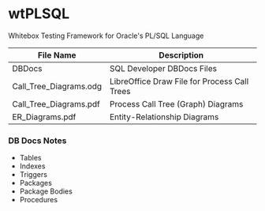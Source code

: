
# wtPLSQL
Whitebox Testing Framework for Oracle's PL/SQL Language


File Name              | Description
-----------------------|------------
DBDocs                 | SQL Developer DBDocs Files
Call_Tree_Diagrams.odg | LibreOffice Draw File for Process Call Trees
Call_Tree_Diagrams.pdf | Process Call Tree (Graph) Diagrams
ER_Diagrams.pdf        | Entity-Relationship Diagrams


### DB Docs Notes
* Tables
* Indexes
* Triggers
* Packages
* Package Bodies
* Procedures
